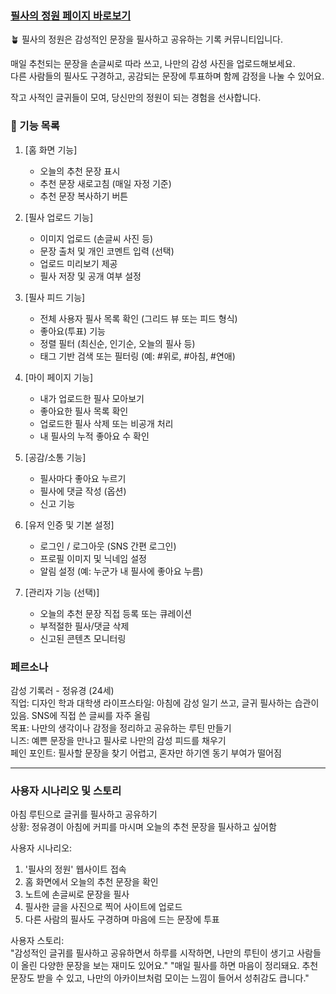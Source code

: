 ### [필사의 정원 페이지 바로보기](https://written-garden-reflections.lovable.app)
🪴 필사의 정원은 감성적인 문장을 필사하고 공유하는 기록 커뮤니티입니다.

매일 추천되는 문장을 손글씨로 따라 쓰고, 나만의 감성 사진을 업로드해보세요.  
다른 사람들의 필사도 구경하고, 공감되는 문장에 투표하며 함께 감정을 나눌 수 있어요.

작고 사적인 글귀들이 모여, 당신만의 정원이 되는 경험을 선사합니다.

### 📄 기능 목록

1. [홈 화면 기능]
   - 오늘의 추천 문장 표시
   - 추천 문장 새로고침 (매일 자정 기준)
   - 추천 문장 복사하기 버튼

2. [필사 업로드 기능]
   - 이미지 업로드 (손글씨 사진 등)
   - 문장 출처 및 개인 코멘트 입력 (선택)
   - 업로드 미리보기 제공
   - 필사 저장 및 공개 여부 설정

3. [필사 피드 기능]
   - 전체 사용자 필사 목록 확인 (그리드 뷰 또는 피드 형식)
   - 좋아요(투표) 기능
   - 정렬 필터 (최신순, 인기순, 오늘의 필사 등)
   - 태그 기반 검색 또는 필터링 (예: #위로, #아침, #연애)

4. [마이 페이지 기능]
   - 내가 업로드한 필사 모아보기
   - 좋아요한 필사 목록 확인
   - 업로드한 필사 삭제 또는 비공개 처리
   - 내 필사의 누적 좋아요 수 확인

5. [공감/소통 기능]
   - 필사마다 좋아요 누르기
   - 필사에 댓글 작성 (옵션)
   - 신고 기능

6. [유저 인증 및 기본 설정]
   - 로그인 / 로그아웃 (SNS 간편 로그인)
   - 프로필 이미지 및 닉네임 설정
   - 알림 설정 (예: 누군가 내 필사에 좋아요 누름)

7. [관리자 기능 (선택)]
   - 오늘의 추천 문장 직접 등록 또는 큐레이션
   - 부적절한 필사/댓글 삭제
   - 신고된 콘텐츠 모니터링

### 페르소나  
감성 기록러 - 정유경 (24세)  
직업: 디자인 학과 대학생
라이프스타일: 아침에 감성 일기 쓰고, 글귀 필사하는 습관이 있음. SNS에 직접 쓴 글씨를 자주 올림  
목표: 나만의 생각이나 감정을 정리하고 공유하는 루틴 만들기  
니즈: 예쁜 문장을 만나고 필사로 나만의 감성 피드를 채우기  
페인 포인트: 필사할 문장을 찾기 어렵고, 혼자만 하기엔 동기 부여가 떨어짐  

--- 
### 사용자 시나리오 및 스토리  
아침 루틴으로 글귀를 필사하고 공유하기  
상황: 정유경이 아침에 커피를 마시며 오늘의 추천 문장을 필사하고 싶어함  

사용자 시나리오:  
1. '필사의 정원' 웹사이트 접속  
2. 홈 화면에서 오늘의 추천 문장을 확인  
3. 노트에 손글씨로 문장을 필사  
4. 필사한 글을 사진으로 찍어 사이트에 업로드  
5. 다른 사람의 필사도 구경하며 마음에 드는 문장에 투표  

사용자 스토리:  
"감성적인 글귀를 필사하고 공유하면서 하루를 시작하면, 나만의 루틴이 생기고 사람들이 올린 다양한 문장을 보는 재미도 있어요."
"매일 필사를 하면 마음이 정리돼요. 추천 문장도 받을 수 있고, 나만의 아카이브처럼 모이는 느낌이 들어서 성취감도 큽니다."
